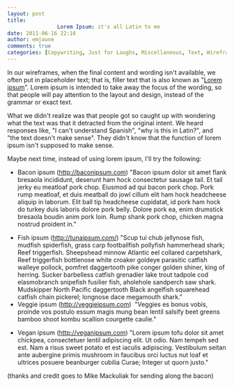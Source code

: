```yaml
---
layout: post
title: 
				Lorem Ipsum: it's all Latin to me		
date: 2011-06-16 22:16
author: emjaune
comments: true
categories: [Copywriting, Just for Laughs, Miscellaneous, Text, Wireframes]
---
```

<span style="font-weight: 400;">In our wireframes, when the final content and wording isn't available, we often put in placeholder text; that is, filler text that is also known as "</span><a href="http://en.wikipedia.org/wiki/Lorem_ipsum"><span style="font-weight: 400;">Lorem ipsum</span></a><span style="font-weight: 400;">". Lorem ipsum is intended to take away the focus of the wording, so that people will pay attention to the layout and design, instead of the grammar or exact text.</span>

<span style="font-weight: 400;">What we didn't realize was that people got so caught up with wondering what the text was that it detracted from the original intent. We heard responses like, "I can't understand Spanish", "why is this in Latin?", and "the text doesn't make sense". They didn't know that the function of lorem ipsum isn't supposed to make sense.</span>

<span style="font-weight: 400;">Maybe next time, instead of using lorem ipsum, I'll try the following:</span>
<ul>
 	<li style="font-weight: 400;"><span style="font-weight: 400;">Bacon ipsum (</span><a href="http://baconipsum.com"><span style="font-weight: 400;">http://baconipsum.com</span></a><span style="font-weight: 400;">)
</span>"Bacon ipsum dolor sit amet flank bresaola incididunt, deserunt ham hock consectetur sausage tail. Et tail jerky eu meatloaf pork chop. Eiusmod ad qui bacon pork chop. Pork rump meatloaf, et duis meatball do jowl cillum elit ham hock headcheese aliquip in laborum. Elit ball tip headcheese cupidatat, id pork ham hock do turkey duis laboris dolore pork belly. Dolore pork ea, enim drumstick bresaola boudin anim pork loin. Rump shank pork chop, chicken magna nostrud proident in."</li>
</ul>
<ul>
 	<li style="font-weight: 400;"><span style="font-weight: 400;">Fish ipsum (</span><a href="http://tunaipsum.com/"><span style="font-weight: 400;">http://tunaipsum.com/</span></a><span style="font-weight: 400;">)
</span><span style="font-weight: 400;">"Scup tui chub jellynose fish, mudfish spiderfish, grass carp footballfish pollyfish hammerhead shark; Reef triggerfish. Sheepshead minnow Atlantic eel collared carpetshark, Reef triggerfish bottlenose white croaker goldeye parasitic catfish walleye pollock, pomfret daggertooth pike conger golden shiner, king of herring. Sucker barbelless catfish grenadier lake trout tadpole cod elasmobranch snipefish fusilier fish, aholehole sandperch saw shark. Mudskipper North Pacific daggertooth Black angelfish squarehead catfish chain pickerel; longnose dace megamouth shark."</span></li>
 	<li style="font-weight: 400;"><span style="font-weight: 400;">Veggie ipsum (</span><a href="http://veggieipsum.com/"><span style="font-weight: 400;">http://veggieipsum.com</span></a><span style="font-weight: 400;">) </span><span style="font-weight: 400;">
</span><span style="font-weight: 400;">"Veggies es bonus vobis, proinde vos postulo essum magis mung bean lentil salsify beet greens bamboo shoot kombu scallion courgette caulie."

</span></li>
 	<li style="font-weight: 400;"><span style="font-weight: 400;">Vegan ipsum (</span><a href="http://veganipsum.com"><span style="font-weight: 400;">http://veganipsum.com</span></a><span style="font-weight: 400;">)
</span><span style="font-weight: 400;">"Lorem ipsum tofu dolor sit amet chickpea, consectetuer lentil adipiscing elit. Ut odio. Nam tempeh sed est. Nam a risus sweet potato et est iaculis adipiscing. Vestibulum seitan ante aubergine primis mushroom in faucibus orci luctus nut loaf et ultrices posuere beanburger cubilia Curae; Integer ut quorn justo." </span></li>
</ul>
<span style="font-weight: 400;">(thanks and credit goes to </span><span style="font-weight: 400;">Mike Mackuliak</span><span style="font-weight: 400;"> for sending along the bacon)</span>
